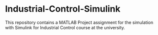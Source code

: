 # Industrial-Control-Simulink
This repository contains a MATLAB Project assignment for the simulation with Simulink for Industrial Control course at the university.
